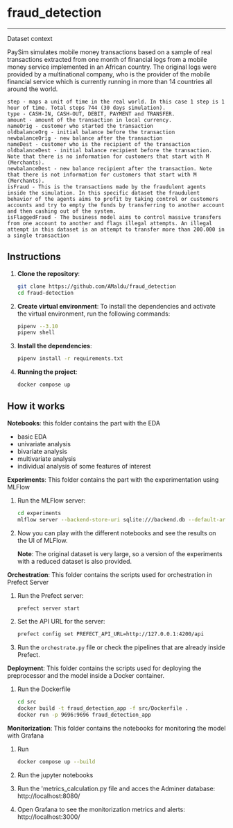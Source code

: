 fraud_detection
==============================


--------
Dataset context

PaySim simulates mobile money transactions based on a sample of real transactions extracted from one month of financial logs from a mobile money service implemented in an African country. The original logs were provided by a multinational company, who is the provider of the mobile financial service which is currently running in more than 14 countries all around the world.

    step - maps a unit of time in the real world. In this case 1 step is 1 hour of time. Total steps 744 (30 days simulation).
    type - CASH-IN, CASH-OUT, DEBIT, PAYMENT and TRANSFER.
    amount - amount of the transaction in local currency.
    nameOrig - customer who started the transaction
    oldbalanceOrg - initial balance before the transaction
    newbalanceOrig - new balance after the transaction
    nameDest - customer who is the recipient of the transaction
    oldbalanceDest - initial balance recipient before the transaction. Note that there is no information for customers that start with M (Merchants).
    newbalanceDest - new balance recipient after the transaction. Note that there is not information for customers that start with M (Merchants).
    isFraud - This is the transactions made by the fraudulent agents inside the simulation. In this specific dataset the fraudulent behavior of the agents aims to profit by taking control or customers accounts and try to empty the funds by transferring to another account and then cashing out of the system.
    isFlaggedFraud - The business model aims to control massive transfers from one account to another and flags illegal attempts. An illegal attempt in this dataset is an attempt to transfer more than 200.000 in a single transaction





Instructions
------------

1. **Clone the repository**:
   ```bash
   git clone https://github.com/AMaldu/fraud_detection
   cd fraud-detection


2. **Create virtual environment**: To install the dependencies and activate the virtual environment, run the following commands:
    ```bash
    pipenv --3.10
    pipenv shell

3. **Install the dependencies**:
    ```bash
    pipenv install -r requirements.txt

4. **Running the project**:
    ```bash
    docker compose up


How it works
------------

**Notebooks**: this folder contains the part with the EDA
- basic EDA
- univariate analysis
- bivariate analysis
- multivariate analysis
- individual analysis of some features of interest

**Experiments**: This folder contains the part with the experimentation using MLFlow
1. Run the MLFlow server:
    ```bash
    cd experiments
    mlflow server --backend-store-uri sqlite:///backend.db --default-artifact-root ./artifacts_local
    ```
2. Now you can play with the different notebooks and see the results on the UI of MLFlow.

   **Note**: The original dataset is very large, so a version of the experiments with a reduced dataset is also provided.

**Orchestration**: This folder contains the scripts used for orchestration in Prefect Server
1. Run the Prefect server:
    ```bash
    prefect server start
    ```
2. Set the API URL for the server:
    ```bash
    prefect config set PREFECT_API_URL=http://127.0.0.1:4200/api
    ```
3. Run the `orchestrate.py` file or check the pipelines that are already inside Prefect.

**Deployment**: This folder contains the scripts used for deploying the preprocessor and the model inside a Docker container.
1. Run the Dockerfile
    ```bash
    cd src
    docker build -t fraud_detection_app -f src/Dockerfile .
    docker run -p 9696:9696 fraud_detection_app
    ```

**Monitorization**: This folder contains the notebooks for monitoring the model with Grafana

1. Run
    ```bash
    docker compose up --build
    ```
2. Run the jupyter notebooks

3. Run the 'metrics_calculation.py file and acces the Adminer database: http://localhost:8080/

4. Open Grafana to see the monitorization metrics and alerts: http://localhost:3000/
